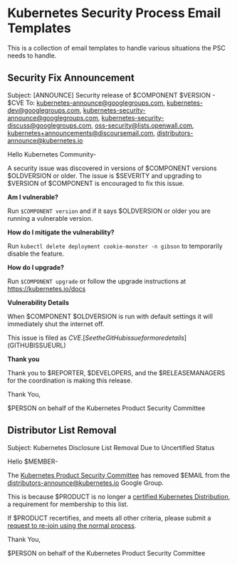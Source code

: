 # Kubernetes Security Process Email Templates

This is a collection of email templates to handle various situations the PSC needs to handle.

## Security Fix Announcement

Subject: [ANNOUNCE] Security release of $COMPONENT $VERSION - $CVE
To: kubernetes-announce@googlegroups.com, kubernetes-dev@googlegroups.com, kubernetes-security-announce@googlegroups.com, kubernetes-security-discuss@googlegroups.com, oss-security@lists.openwall.com, kubernetes+announcements@discoursemail.com, distributors-announce@kubernetes.io

Hello Kubernetes Community-

A security issue was discovered in versions of $COMPONENT versions $OLDVERSION or older. The issue is $SEVERITY and upgrading to $VERSION of $COMPONENT is encouraged to fix this issue.

**Am I vulnerable?**

Run `$COMPONENT version` and if it says $OLDVERSION or older you are running a vulnerable version.

**How do I mitigate the vulnerability?**

<!--
[This is an optional section. Remove if there are no mitigations.]
-->

Run `kubectl delete deployment cookie-monster -n gibson` to temporarily disable the feature.

**How do I upgrade?**

Run `$COMPONENT upgrade` or follow the upgrade instructions at https://kubernetes.io/docs

**Vulnerability Details**

When $COMPONENT $OLDVERSION is run with default settings it will immediately shut the internet off.

This issue is filed as $CVE. [See the GitHub issue for more details]($GITHUBISSUEURL)

**Thank you**

Thank you to $REPORTER, $DEVELOPERS, and the $RELEASEMANAGERS for the coordination is making this release.

Thank You,

$PERSON on behalf of the Kubernetes Product Security Committee


## Distributor List Removal

Subject: Kubernetes Disclosure List Removal Due to Uncertified Status

Hello $MEMBER-

The [Kubernetes Product Security Committee][psc] has removed $EMAIL from the distributors-announce@kubernetes.io Google Group.

This is because $PRODUCT is no longer a [certified Kubernetes Distribution][conformance], a requirement for membership to this list.

If $PRODUCT recertifies, and meets all other criteria, please submit a [request to re-join using the normal process][join-process].

Thank You,

$PERSON on behalf of the Kubernetes Product Security Committee

[psc]: https://git.k8s.io/security/security-release-process.md#product-security-committee-psc
[conformance]: https://www.cncf.io/certification/software-conformance/
[criteria]: https://git.k8s.io/security/private-distributors-list.md#membership-criteria
[join-process]: https://git.k8s.io/security/private-distributors-list.md#request-to-join
